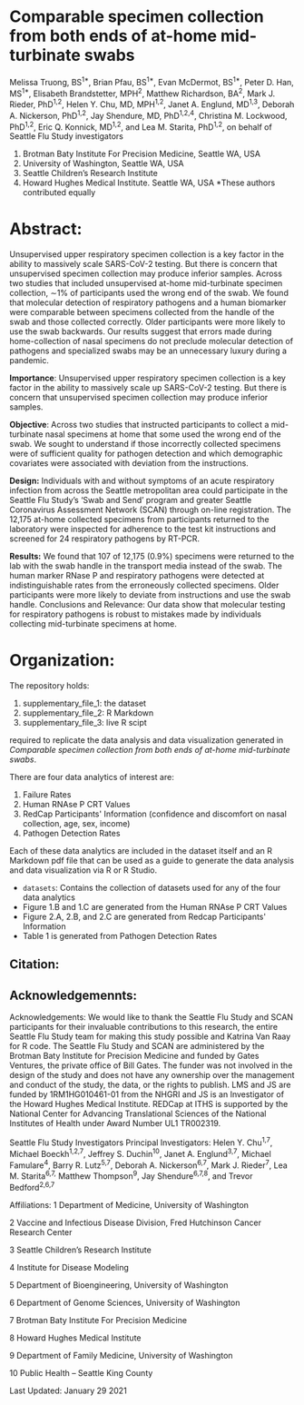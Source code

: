 # Comparable specimen collection from both ends of at-home mid-turbinate swabs
Melissa Truong, BS<sup>1*</sup>, Brian Pfau, BS<sup>1*</sup>, Evan McDermot, BS<sup>1*</sup>, Peter D. Han, MS<sup>1*</sup>, Elisabeth Brandstetter, MPH<sup>2</sup>, Matthew Richardson, BA<sup>2</sup>, Mark J. Rieder, PhD<sup>1,2</sup>, Helen Y. Chu, MD, MPH<sup>1,2</sup>, Janet A. Englund, MD<sup>1,3</sup>, Deborah A. Nickerson, PhD<sup>1,2</sup>, Jay Shendure, MD, PhD<sup>1,2,4</sup>, Christina M. Lockwood, PhD<sup>1,2</sup>, Eric Q. Konnick, MD<sup>1,2</sup>, and Lea M. Starita, PhD<sup>1,2</sup>, on behalf of Seattle Flu Study investigators

1. Brotman Baty Institute For Precision Medicine, Seattle WA, USA
2. University of Washington, Seattle WA, USA
3. Seattle Children’s Research Institute
4. Howard Hughes Medical Institute. Seattle WA, USA
*These authors contributed equally

# Abstract: 
Unsupervised upper respiratory specimen collection is a key factor in the ability to massively scale SARS-CoV-2 testing. But there is concern that unsupervised specimen collection may produce inferior samples. Across two studies that included unsupervised at-home mid-turbinate specimen collection, ∼1% of participants used the wrong end of the swab. We found that molecular detection of respiratory pathogens and a human biomarker were comparable between specimens collected from the handle of the swab and those collected correctly. Older participants were more likely to use the swab backwards. Our results suggest that errors made during home-collection of nasal specimens do not preclude molecular detection of pathogens and specialized swabs may be an unnecessary luxury during a pandemic.

**Importance**:  Unsupervised upper respiratory specimen collection is a key factor in the ability to massively scale up SARS-CoV-2 testing. But there is concern that unsupervised specimen collection may produce inferior samples.

**Objective**:  Across two studies that instructed participants to collect a mid-turbinate nasal specimens at home that some used the wrong end of the swab. We sought to understand if those incorrectly collected specimens were of sufficient quality for pathogen detection and which demographic covariates were associated with deviation from the instructions.

**Design:**  Individuals with and without symptoms of an acute respiratory infection from across the Seattle metropolitan area could participate in the Seattle Flu Study’s ‘Swab and Send’ program and greater Seattle Coronavirus Assessment Network (SCAN) through on-line registration. The 12,175 at-home collected specimens from participants returned to the laboratory were inspected for adherence to the test kit instructions and screened for 24 respiratory pathogens by RT-PCR.

**Results:** We found that 107 of 12,175 (0.9%) specimens were returned to the lab with the swab handle in the transport media instead of the swab. The human marker RNase P and respiratory pathogens were detected at indistinguishable rates from the erroneously collected specimens. Older participants were more likely to deviate from instructions and use the swab handle.
Conclusions and Relevance: Our data show that molecular testing for respiratory pathogens is robust to mistakes made by individuals collecting mid-turbinate specimens at home.

# Organization:
The repository holds:
1) supplementary_file_1: the dataset
2) supplementary_file_2: R Markdown
3) supplementary_file_3: live R scipt 

required to replicate the data analysis and data visualization generated in *Comparable specimen collection from both ends of at-home mid-turbinate swabs*. 

There are four data analytics of interest are: 
1. Failure Rates 
2. Human RNAse P CRT Values 
3. RedCap Participants' Information (confidence and discomfort on nasal collection, age, sex, income)
4. Pathogen Detection Rates

Each of these data analytics are included in the dataset itself and an R Markdown pdf file that can be used as a guide to generate the data analysis and data visualization via R or R Studio.

* `datasets`: Contains the collection of datasets used for any of the four data analytics 
* Figure 1.B and 1.C are generated from the Human RNAse P CRT Values 
* Figure 2.A, 2.B, and 2.C are generated from Redcap Participants' Information
* Table 1 is generated from Pathogen Detection Rates


## Citation:
<link to published paper>

## Acknowledgemennts:
Acknowledgements: We would like to thank the Seattle Flu Study and SCAN participants for their invaluable contributions to this research, the entire Seattle Flu Study team for making this study possible and Katrina Van Raay for R code. The Seattle Flu Study and SCAN are administered by the Brotman Baty Institute for Precision Medicine and funded by Gates Ventures, the private office of Bill Gates. The funder was not involved in the design of the study and does not have any ownership over the management and conduct of the study, the data, or the rights to publish. LMS and JS are funded by 1RM1HG010461-01 from the NHGRI and JS is an Investigator of the Howard Hughes Medical Institute. REDCap at ITHS is supported by the National Center for Advancing Translational Sciences of the National Institutes of Health under Award Number UL1 TR002319.

Seattle Flu Study Investigators Principal Investigators: Helen Y. Chu<sup>1,7</sup>, Michael Boeckh<sup>1,2,7</sup>, Jeffrey S. Duchin<sup>10</sup>, Janet A. Englund<sup>3,7</sup>, Michael Famulare<sup>4</sup>, Barry R. Lutz<sup>5,7</sup>, Deborah A. Nickerson<sup>6,7</sup>, Mark J. Rieder<sup>7</sup>, Lea M. Starita<sup>6,7,</sup> Matthew Thompson<sup>9</sup>, Jay Shendure<sup>6,7,8</sup>, and Trevor Bedford<sup>2,6,7</sup>

Affiliations:
1 Department of Medicine, University of Washington

2 Vaccine and Infectious Disease Division, Fred Hutchinson Cancer Research Center

3 Seattle Children’s Research Institute

4 Institute for Disease Modeling

5 Department of Bioengineering, University of Washington

6 Department of Genome Sciences, University of Washington

7 Brotman Baty Institute For Precision Medicine

8 Howard Hughes Medical Institute

9 Department of Family Medicine, University of Washington

10 Public Health – Seattle King County

Last Updated: January 29 2021
